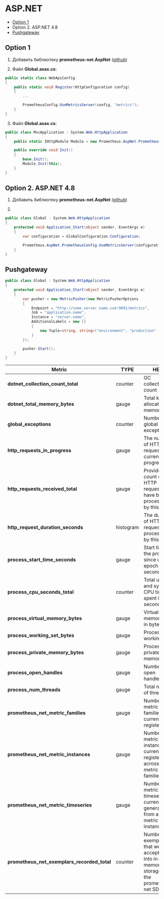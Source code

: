 # ASP.NET
* [Option 1](#option-1)
* Option 2. ASP.NET 4.8
* [Pushgateway](#pushgateway)
## Option 1
1. Добавить библиотеку **prometheus-net.AspNet** ([github](https://github.com/rocklan/prometheus-net.AspNet))

2. Файл **Global.asax.cs**:
```csharp
public static class WebApiConfig
{
    public static void Register(HttpConfiguration config)
    {
        ...

        PrometheusConfig.UseMetricsServer(config, "metrics");
    }
}
```

3. Файл **Global.asax.cs**:
```csharp
public class MvcApplication : System.Web.HttpApplication
{
    public static IHttpModule Module = new Prometheus.AspNet.PrometheusHttpRequestModule();

    public override void Init()
    {
        base.Init();
        Module.Init(this);
    }
}
```

## Option 2. ASP.NET 4.8
1. Добавить библиотеку **prometheus-net.AspNet** ([github](https://github.com/rocklan/prometheus-net.AspNet))

2.
```csharp
public class Global : System.Web.HttpApplication
{
    protected void Application_Start(object sender, EventArgs e)
    {
        var configuration = GlobalConfiguration.Configuration;

        Prometheus.AspNet.PrometheusConfig.UseMetricsServer(configuration);
    }
}
```

## Pushgateway
```csharp
public class Global : System.Web.HttpApplication
{
    protected void Application_Start(object sender, EventArgs e)
    {
        var pusher = new MetricPusher(new MetricPusherOptions
        {
            Endpoint = "http://some.server.name.com:9091/metrics",
            Job = "application.name",
            Instance = "server.name", 
            AdditionalLabels = new []
            {
                new Tuple<string, string>("environment", "production"
            }
        });

        pusher.Start();
    }
}
```

| Metric                                      | TYPE      | HELP                                                                                    |
| ------------------------------------------- | --------- | --------------------------------------------------------------------------------------- |
| **dotnet_collection_count_total**           | counter   | GC collection count                                                                     |
| **dotnet_total_memory_bytes**               | gauge     | Total known allocated memory                                                            |
| **global_exceptions**                       | counter   | Number of global exceptions                                                             |
| **http_requests_in_progress**               | gauge     | The number of HTTP requests currently in progress                                       |
| **http_requests_received_total**            | gauge     | Provides the count of HTTP requests that have been processed by this app                |
| **http_request_duration_seconds**           | histogram | The duration of HTTP requests processed by this app                                     |
| **process_start_time_seconds**              | gauge     | Start time of the process since unix epoch in seconds                                   |
| **process_cpu_seconds_total**               | counter   | Total user and system CPU time spent in seconds                                         |
| **process_virtual_memory_bytes**            | gauge     | Virtual memory size in bytes                                                            |
| **process_working_set_bytes**               | gauge     | Process working set                                                                     |
| **process_private_memory_bytes**            | gauge     | Process private memory size                                                             |
| **process_open_handles**                    | gauge     | Number of open handles                                                                  |
| **process_num_threads**                     | gauge     | Total number of threads                                                                 |
| **prometheus_net_metric_families**          | gauge     | Number of metric families currently registered                                          |
| **prometheus_net_metric_instances**         | gauge     | Number of metric instances currently registered across all metric families              |
| **prometheus_net_metric_timeseries**        | gauge     | Number of metric timeseries currently generated from all metric instances               |
| **prometheus_net_exemplars_recorded_total** | counter   | Number of exemplars that were accepted into in-memory storage in the prometheus-net SDK |
